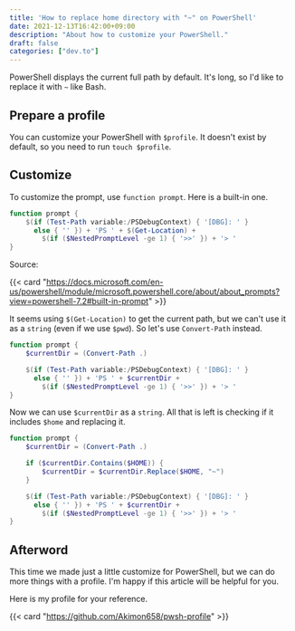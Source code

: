 ```yaml
---
title: 'How to replace home directory with "~" on PowerShell'
date: 2021-12-13T16:42:00+09:00
description: "About how to customize your PowerShell."
draft: false
categories: ["dev.to"]
---
```


PowerShell displays the current full path by default. It's long, so I'd like to replace it with `~` like Bash.

## Prepare a profile

You can customize your PowerShell with `$profile`.
It doesn't exist by default, so you need to run `touch $profile`.

## Customize

To customize the prompt, use `function prompt`.
Here is a built-in one.

```powershell
function prompt {
    $(if (Test-Path variable:/PSDebugContext) { '[DBG]: ' }
      else { '' }) + 'PS ' + $(Get-Location) +
        $(if ($NestedPromptLevel -ge 1) { '>>' }) + '> '
}
```

Source:

{{< card "https://docs.microsoft.com/en-us/powershell/module/microsoft.powershell.core/about/about_prompts?view=powershell-7.2#built-in-prompt" >}}

It seems using `$(Get-Location)` to get the current path, but we can't use it as a `string` (even if we use `$pwd`).
So let's use `Convert-Path` instead.

```powershell
function prompt {
    $currentDir = (Convert-Path .)

    $(if (Test-Path variable:/PSDebugContext) { '[DBG]: ' }
      else { '' }) + 'PS ' + $currentDir +
        $(if ($NestedPromptLevel -ge 1) { '>>' }) + '> '
}
```

Now we can use `$currentDir` as a `string`.
All that is left is checking if it includes `$home` and replacing it.

```powershell
function prompt {
    $currentDir = (Convert-Path .)

    if ($currentDir.Contains($HOME)) {
        $currentDir = $currentDir.Replace($HOME, "~")
    }

    $(if (Test-Path variable:/PSDebugContext) { '[DBG]: ' }
      else { '' }) + 'PS ' + $currentDir +
        $(if ($NestedPromptLevel -ge 1) { '>>' }) + '> '
}
```

## Afterword

This time we made just a little customize for PowerShell, but we can do more things with a profile.
I'm happy if this article will be helpful for you.

Here is my profile for your reference.

{{< card "https://github.com/Akimon658/pwsh-profile" >}}

